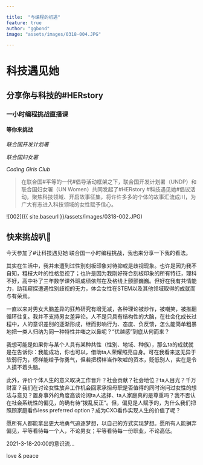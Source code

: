 ```yaml
---

title:  "与编程的初遇"
feature: true
author: "ggbond"
image: "assets/images/0318-004.JPG"

---
```




# 科技遇见她

## 分享你与科技的#HERstory

### 一小时编程挑战直播课

#### 等你来挑战



_联合国开发计划署_

_联合国妇女署_

_Coding Girls Club_



> 在联合国#平等的一代#倡导活动框架之下，联合国开发计划署（UNDP）和联合国妇女署（UN Women）共同发起了#HERstory #科技遇见她#倡议活动，聚焦科技领域、开启故事征集，将许许多多的个体的故事汇流成川，为广大有志进入科技领域的女性赋予信心。 

![002]({{ site.baseurl }}/assets/images/0318-002.JPG)

## 快来挑战叭🥳

今天参加了#让科技遇见她 联合国一小时编程挑战，我也来分享一下我的看法。

其实在生活中，我并未遭到过性别刻板印象对待抑或是歧视现象。也许是因为我不自知，粗枝大叶的性格忽视了；也许是因为我刚好符合刻板印象的所有特征，理科不好，高中补了三年数学课外班成绩依然在及格线上颤颤巍巍。但好在我有共情能力，助我窥探遭遇性别歧视的无力，体会女性在STEM以及其他领域取得的成就而与有荣焉。

一直以来对男女大脑差异的狂热研究有增无减，各种理论被炒作，被嘲笑，被推翻循环往复。我并不支持男女差异论。人不是只具有结构性的大脑，在社会化成长过程中，人的意识差别的逐渐形成，继而影响行为、态度、负反馈，怎么能简单粗暴地把一类人归纳为同一种特性并嗤之以鼻呢？“优越感”到底从何而来？

我想可能是如果你与某个人具有某种共性（性别、地域、种族），那么ta的成就就是在告诉你：我能成功，你也可以，借助ta人荣耀照亮自身。可在我看来这无异于软弱行为，榜样能给予你勇气，但若把榜样当作吹嘘的资本，贬低别人，实在是令人摸不着头脑。

此外，评价个体人生的意义取决工作晋升？社会贡献？社会地位？ta人目光？千万财富？我们在讨论女性放弃工作机会回家承担母职是否值得的同时询问过女性的想法与意见？置身事外的角度高谈论阔ta人选择、ta人家庭真的是尊重吗？我不否认在社会系统性的偏见，的确有待“拨乱反正”。但，偏见是人赋予的，为什么我们把照顾家庭看作less preferred option？成为CXO看作实现人生的价值了呢？

愿所有人都能拿出更大地勇气追逐梦想，以自己的方式实现梦想。愿所有人能摒弃偏见，平等看待每一个人，不论男女；平等看待每一份职业，不论高低。

2021-3-18-20:00的意识流...

love & peace
